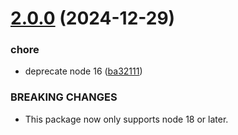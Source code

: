 # [2.0.0](https://github.com/mekwall/romanizr/compare/v1.0.2...v2.0.0) (2024-12-29)


### chore

* deprecate node 16 ([ba32111](https://github.com/mekwall/romanizr/commit/ba32111bafcc6d794f7d9682ee29f5c13a5ce7a2))


### BREAKING CHANGES

* This package now only supports node 18 or later.
